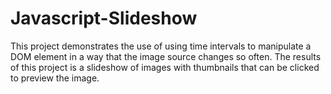 # Javascript-Slideshow
This project demonstrates the use of using time intervals to manipulate a DOM element in a way that the image source changes so often. The results of this project is a slideshow of images with thumbnails that can be clicked to preview the image.
